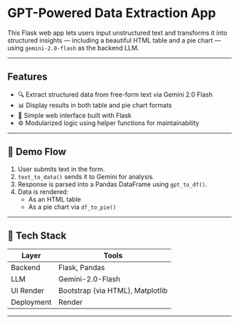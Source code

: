 # GPT-Powered Data Extraction App

This Flask web app lets users input unstructured text and transforms it into structured insights — including a beautiful HTML table and a pie chart — using `gemini-2.0-flash` as the backend LLM.

---

## Features

- 🔍 Extract structured data from free-form text via Gemini 2.0 Flash
- 📊 Display results in both table and pie chart formats
- 🧵 Simple web interface built with Flask
- ⚙️ Modularized logic using helper functions for maintainability

---

## 🧪 Demo Flow

1. User submits text in the form.
2. `text_to_data()` sends it to Gemini for analysis.
3. Response is parsed into a Pandas DataFrame using `gpt_to_df()`.
4. Data is rendered:
   - As an HTML table
   - As a pie chart via `df_to_pie()`

---

## 🧰 Tech Stack

| Layer      | Tools               |
|------------|---------------------|
| Backend    | Flask, Pandas       |
| LLM        | Gemini-2.0-Flash    |
| UI Render  | Bootstrap (via HTML), Matplotlib |
| Deployment | Render  |

---